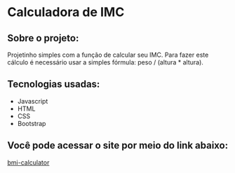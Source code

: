 # Calculadora de IMC

## Sobre o projeto:

Projetinho simples com a função de calcular seu IMC. Para fazer este cálculo é necessário usar a simples fórmula: peso / (altura * altura). 

## Tecnologias usadas:
- Javascript
- HTML
- CSS
- Bootstrap

## Você pode acessar o site por meio do link abaixo:
[bmi-calculator](https://bmi-calculator-one-pied.vercel.app/)
